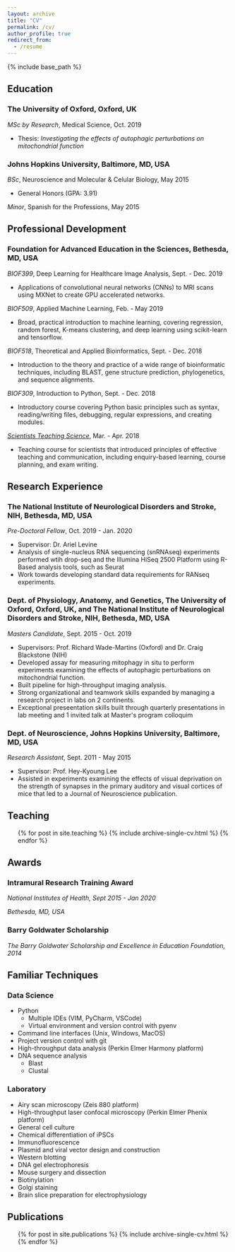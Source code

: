 ```yaml
---
layout: archive
title: "CV"
permalink: /cv/
author_profile: true
redirect_from:
  - /resume
---
```


{% include base_path %}

## Education

### The University of Oxford, Oxford, UK

_MSc by Research_, Medical Science, Oct. 2019
- Thesis: _Investigating the effects of autophagic perturbations on mitochondrial function_

### Johns Hopkins University, Baltimore, MD, USA

_BSc_, Neuroscience and Molecular & Celular Biology, May 2015
- General Honors (GPA: 3.91)

_Minor_, Spanish for the Professions, May 2015

## Professional Development

### Foundation for Advanced Education in the Sciences, Bethesda, MD, USA

_BIOF399_, Deep Learning for Healthcare Image Analysis, Sept. - Dec. 2019
-	Applications of convolutional neural networks (CNNs) to MRI scans using MXNet to create GPU accelerated networks.

_BIOF509_, Applied Machine Learning, Feb. - May 2019
-	Broad, practical introduction to machine learning, covering regression, random forest, K-means clustering, and deep learning using scikit-learn and tensorflow.

_BIOF518_, Theoretical and Applied Bioinformatics, Sept. - Dec. 2018
-	Introduction to the theory and practice of a wide range of bioinformatic techniques, including BLAST, gene structure prediction, phylogenetics, and sequence alignments.

_BIOF309_, Introduction to Python, Sept. - Dec. 2018
-	Introductory course covering Python basic principles such as syntax, reading/writing files, debugging, regular expressions, and creating modules.

_[Scientists Teaching Science](https://www.training.nih.gov/sts_main_page)_, Mar. - Apr. 2018
-	Teaching course for scientists that introduced principles of effective teaching and communication, including enquiry-based learning, course planning, and exam writing.

## Research Experience

### The National Institute of Neurological Disorders and Stroke, NIH,	Bethesda, MD, USA

_Pre-Doctoral Fellow_, Oct. 2019 - Jan. 2020
- Supervisor: Dr. Ariel Levine
- Analysis of single-nucleus RNA sequencing (snRNAseq) experiments performed wtih drop-seq and the Illumina HiSeq 2500 Platform using R-Based analysis tools, such as Seurat
- Work towards developing standard data requirements for RANseq experiments.

### Dept. of Physiology, Anatomy, and Genetics, The University of Oxford, Oxford, UK, and The National Institute of Neurological Disorders and Stroke, NIH,	Bethesda, MD, USA

_Masters Candidate_, Sept. 2015 - Oct. 2019
-	Supervisors: Prof. Richard Wade-Martins (Oxford) and Dr. Craig Blackstone (NIH)
-	Developed assay for measuring mitophagy in situ to perform experiments examining the effects of autophagic perturbations on mitochondrial function.
-	Built pipeline for high-throughput imaging analysis.
-	Strong organizational and teamwork skills expanded by managing a research project in labs on 2 continents.
-	Exceptional preseentation skills built through quarterly presentations in lab meeting and 1 invited talk at Master's program colloquim

### Dept. of Neuroscience, Johns Hopkins University, Baltimore, MD, USA

_Research Assistant_, Sept. 2011 - May 2015
-	Supervisor: Prof. Hey-Kyoung Lee 
-	Assisted in experiments examining the effects of visual deprivation on the strength of synapses in the primary auditory and visual cortices of mice that led to a Journal of Neuroscience publication.

## Teaching

  <ul>{% for post in site.teaching %}
    {% include archive-single-cv.html %}
  {% endfor %}</ul>

## Awards

### Intramural Research Training Award

_National Institutes of Health, Sept 2015 - Jan 2020_

_Bethesda, MD, USA_

### Barry Goldwater Scholarship

_The Barry Goldwater Scholarship and Excellence in Education Foundation, 2014_

## Familiar Techniques

### Data Science

- Python
  - Multiple IDEs (VIM, PyCharm, VSCode)
  - Virtual environment and version control with pyenv
- Command line interfaces (Unix, Windows, MacOS)
- Project version control with git
- High-throughput data analysis (Perkin Elmer Harmony platform)
- DNA sequence analysis
  - Blast
  - Clustal

### Laboratory

- Airy scan microscopy (Zeis 880 platform)
- High-throughput laser confocal microscopy (Perkin Elmer Phenix platform)
- General cell culture
- Chemical differentiation of iPSCs
- Immunofluorescence
- Plasmid and viral vector design and construction
- Western blotting
- DNA gel electrophoresis
- Mouse surgery and dissection
- Biotinylation 
- Golgi staining
- Brain slice preparation for electrophysiology

## Publications

  <ul>{% for post in site.publications %}
    {% include archive-single-cv.html %}
  {% endfor %}</ul>

